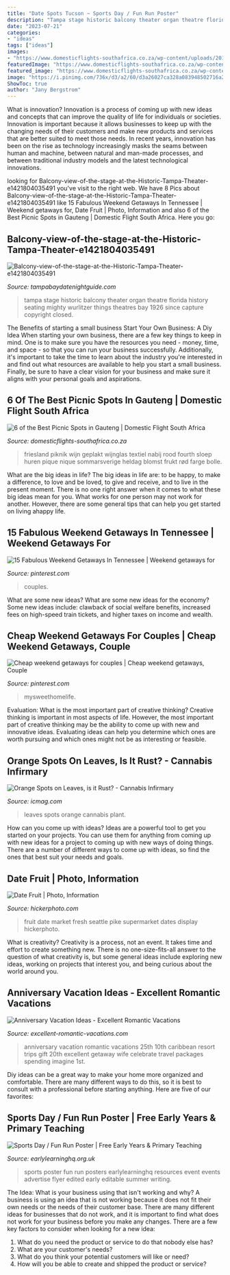 ```yaml
---
title: "Date Spots Tucson ~ Sports Day / Fun Run Poster"
description: "Tampa stage historic balcony theater organ theatre florida history seating mighty wurlitzer things theatres bay 1926 since capture copyright closed"
date: "2023-07-21"
categories:
- "ideas"
tags: ["ideas"]
images:
- "https://www.domesticflights-southafrica.co.za/wp-content/uploads/2019/11/picnic-800x1200.jpeg"
featuredImage: "https://www.domesticflights-southafrica.co.za/wp-content/uploads/2019/11/picnic-800x1200.jpeg"
featured_image: "https://www.domesticflights-southafrica.co.za/wp-content/uploads/2019/11/picnic-800x1200.jpeg"
image: "https://i.pinimg.com/736x/d3/a2/60/d3a26027ca328a083948502716a22164.jpg"
ShowToc: true
author: "Jany Bergstrom"
---
```



What is innovation?
Innovation is a process of coming up with new ideas and concepts that can improve the quality of life for individuals or societies. Innovation is important because it allows businesses to keep up with the changing needs of their customers and make new products and services that are better suited to meet those needs. In recent years, innovation has been on the rise as technology increasingly masks the seams between human and machine, between natural and man-made processes, and between traditional industry models and the latest technological innovations.

	

		
looking for Balcony-view-of-the-stage-at-the-Historic-Tampa-Theater-e1421804035491 you've visit to the right web. We have 8 Pics about Balcony-view-of-the-stage-at-the-Historic-Tampa-Theater-e1421804035491 like 15 Fabulous Weekend Getaways In Tennessee | Weekend getaways for, Date Fruit | Photo, Information and also 6 of the Best Picnic Spots in Gauteng | Domestic Flight South Africa. Here you go:
		
    
## Balcony-view-of-the-stage-at-the-Historic-Tampa-Theater-e1421804035491

<img loading=lazy src="http://tampabaydatenightguide.com/wp-content/uploads/sites/2/2019/01/Balcony-view-of-the-stage-at-the-Historic-Tampa-Theater-e1548440894701.jpg" onerror="this.onerror=null;this.src='https://tse4.mm.bing.net/th?id=OIP.pb6hNlYwoWQ5_67PIkD2dgHaEw&amp;pid=15.1';" alt="Balcony-view-of-the-stage-at-the-Historic-Tampa-Theater-e1421804035491">

_Source: tampabaydatenightguide.com_

>tampa stage historic balcony theater organ theatre florida history seating mighty wurlitzer things theatres bay 1926 since capture copyright closed. 

	

The Benefits of starting a small business
Start Your Own Business: A Diy Idea 
When starting your own business, there are a few key things to keep in mind. One is to make sure you have the resources you need - money, time, and space - so that you can run your business successfully. Additionally, it's important to take the time to learn about the industry you're interested in and find out what resources are available to help you start a small business. Finally, be sure to have a clear vision for your business and make sure it aligns with your personal goals and aspirations.

    
## 6 Of The Best Picnic Spots In Gauteng | Domestic Flight South Africa

<img loading=lazy src="https://www.domesticflights-southafrica.co.za/wp-content/uploads/2019/11/picnic-800x1200.jpeg" onerror="this.onerror=null;this.src='https://tse4.mm.bing.net/th?id=OIP.vq33uDlI8oJsYptFttJcNQHaLH&amp;pid=15.1';" alt="6 of the Best Picnic Spots in Gauteng | Domestic Flight South Africa">

_Source: domesticflights-southafrica.co.za_

>friesland piknik wijn geplakt wijnglas textiel nabij rood fourth sloep huren pique nique sommarsverige heldag blomst frukt rød farge bolle. 

	

What are the big ideas in life?
The big ideas in life are: to be happy, to make a difference, to love and be loved, to give and receive, and to live in the present moment. There is no one right answer when it comes to what these big ideas mean for you. What works for one person may not work for another. However, there are some general tips that can help you get started on living ahappy life.

    
## 15 Fabulous Weekend Getaways In Tennessee | Weekend Getaways For

<img loading=lazy src="https://i.pinimg.com/736x/0e/10/bd/0e10bd18445230c4041590718b1ffcfc.jpg" onerror="this.onerror=null;this.src='https://tse4.mm.bing.net/th?id=OIP.q-dNKEJRYaMH8cu1M8HgVAHaMs&amp;pid=15.1';" alt="15 Fabulous Weekend Getaways In Tennessee | Weekend getaways for">

_Source: pinterest.com_

>couples. 

	

What are some new ideas?
What are some new ideas for the economy? 
Some new ideas include: clawback of social welfare benefits, increased fees on high-speed train tickets, and higher taxes on income and wealth.

    
## Cheap Weekend Getaways For Couples | Cheap Weekend Getaways, Couple

<img loading=lazy src="https://i.pinimg.com/736x/d3/a2/60/d3a26027ca328a083948502716a22164.jpg" onerror="this.onerror=null;this.src='https://tse2.mm.bing.net/th?id=OIP.AEcImGkbpT0v3dhic6s7qQHaLG&amp;pid=15.1';" alt="Cheap weekend getaways for couples | Cheap weekend getaways, Couple">

_Source: pinterest.com_

>mysweethomelife. 

	

Evaluation: What is the most important part of creative thinking?
Creative thinking is important in most aspects of life. However, the most important part of creative thinking may be the ability to come up with new and innovative ideas. Evaluating ideas can help you determine which ones are worth pursuing and which ones might not be as interesting or feasible.

    
## Orange Spots On Leaves, Is It Rust? - Cannabis Infirmary

<img loading=lazy src="https://www.icmag.com/ic/picture.php?albumid=79979&amp;pictureid=1963555" onerror="this.onerror=null;this.src='https://tse2.mm.bing.net/th?id=OIP.7Drh7qiemNIZZCapGXaTywHaJ4&amp;pid=15.1';" alt="Orange Spots on Leaves, is it Rust? - Cannabis Infirmary">

_Source: icmag.com_

>leaves spots orange cannabis plant. 

	

How can you come up with ideas?
Ideas are a powerful tool to get you started on your projects. You can use them for anything from coming up with new ideas for a project to coming up with new ways of doing things. There are a number of different ways to come up with ideas, so find the ones that best suit your needs and goals.

    
## Date Fruit | Photo, Information

<img loading=lazy src="http://www.hickerphoto.com/images/500/date_fruit_t0342.jpg" onerror="this.onerror=null;this.src='https://tse4.mm.bing.net/th?id=OIP.Ty1bWB553_ofqvC3ZOA_gQHaLM&amp;pid=15.1';" alt="Date Fruit | Photo, Information">

_Source: hickerphoto.com_

>fruit date market fresh seattle pike supermarket dates display hickerphoto. 

	

What is creativity?
Creativity is a process, not an event. It takes time and effort to create something new. There is no one-size-fits-all answer to the question of what creativity is, but some general ideas include exploring new ideas, working on projects that interest you, and being curious about the world around you.

    
## Anniversary Vacation Ideas - Excellent Romantic Vacations

<img loading=lazy src="http://www.excellent-romantic-vacations.com/images/anniversary-vacation-caribbean-resort.jpg" onerror="this.onerror=null;this.src='https://tse1.mm.bing.net/th?id=OIP.5kr_19Dhpjfq_2YO1R3YAgHaDQ&amp;pid=15.1';" alt="Anniversary Vacation Ideas - Excellent Romantic Vacations">

_Source: excellent-romantic-vacations.com_

>anniversary vacation romantic vacations 25th 10th caribbean resort trips gift 20th excellent getaway wife celebrate travel packages spending imagine 1st. 

	

Diy ideas can be a great way to make your home more organized and comfortable. There are many different ways to do this, so it is best to consult with a professional before starting anything. Here are five of our favorites: 

    
## Sports Day / Fun Run Poster | Free Early Years &amp; Primary Teaching

<img loading=lazy src="http://www.earlylearninghq.org.uk/wp-content/uploads/2010/10/sports-day-prev.jpg" onerror="this.onerror=null;this.src='https://tse2.mm.bing.net/th?id=OIP.MOMjpcNxQa_IBH9mDIJpYgAAAA&amp;pid=15.1';" alt="Sports Day / Fun Run Poster | Free Early Years &amp; Primary Teaching">

_Source: earlylearninghq.org.uk_

>sports poster fun run posters earlylearninghq resources event events advertise flyer edited early editable summer writing. 

	

The Idea: What is your business using that isn't working and why?
A business is using an idea that is not working because it does not fit their own needs or the needs of their customer base. There are many different ideas for businesses that do not work, and it is important to find what does not work for your business before you make any changes. There are a few key factors to consider when looking for a new idea:
1) What do you need the product or service to do that nobody else has?
2) What are your customer's needs?
3) What do you think your potential customers will like or need?
4) How will you be able to create and shipped the product or service?

